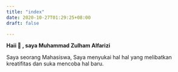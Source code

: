 ```yaml
---
title: "index"
date: 2020-10-27T01:29:25+08:00
draft: false

---
```

**Haii 👋 , saya Muhammad Zulham Alfarizi**

Saya seorang Mahasiswa, Saya menyukai hal hal yang melibatkan kreatifitas dan suka mencoba hal baru.